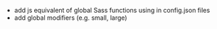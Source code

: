 * add js equivalent of global Sass functions using in config.json files
* add global modifiers (e.g. small, large)